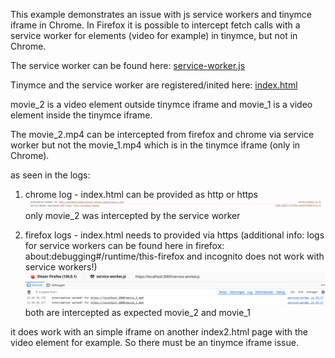 This example demonstrates an issue with js service workers and tinymce iframe in Chrome.
In Firefox it is possible to intercept fetch calls with a service worker for elements (video for example) in tinymce, but not in Chrome.

The service worker can be found here:
[service-worker.js](service-worker.js)

Tinymce and the service worker are registered/inited here:
[index.html](index.html)

movie_2 is a video element outside tinymce iframe and movie_1 is a  video element inside the tinymce iframe.

The movie_2.mp4 can be intercepted from firefox and chrome via service worker but not the movie_1.mp4 which is in the tinymce iframe (only in Chrome).

as seen in the logs:

1. chrome log - index.html can be provided as http or https
![Screenshot_chrome_logs.png](Screenshot_chrome_logs.png)
only movie_2 was intercepted by the service worker

2. firefox logs - index.html needs to provided via https (additional info: logs for service workers can be found here in firefox: about:debugging#/runtime/this-firefox and incognito does not work with service workers!)
![Screenshot_firefox_logs.png](Screenshot_firefox_logs.png)
both are intercepted as expected movie_2 and movie_1

it does work with an simple iframe on another index2.html page with the video element for example. So there must be an tinymce iframe issue.
